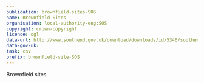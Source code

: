 ```yaml
---
publication: brownfield-sites-SOS
name: Brownfield Sites
organisation: local-authority-eng:SOS
copyright: crown-copyright
licence: ogl
data-url: http://www.southend.gov.uk/download/downloads/id/5346/southend_brownfield_register_2017-03-31_rev1.csv
data-gov-uk: 
task: csv
prefix: brownfield-site-SOS
---
```


Brownfield sites

